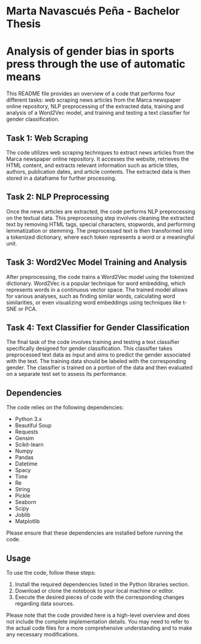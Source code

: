 # Marta Navascués Peña - Bachelor Thesis
# Analysis of gender bias in sports press through the use of automatic means

This README file provides an overview of a code that performs four different tasks: web scraping news articles from the Marca newspaper online repository, NLP preprocessing of the extracted data, training and analysis of a Word2Vec model, and training and testing a text classifier for gender classification.

## Task 1: Web Scraping

The code utilizes web scraping techniques to extract news articles from the Marca newspaper online repository. It accesses the website, retrieves the HTML content, and extracts relevant information such as article titles, authors, publication dates, and article contents. The extracted data is then stored in a dataframe for further processing.

## Task 2: NLP Preprocessing

Once the news articles are extracted, the code performs NLP preprocessing on the textual data. This preprocessing step involves cleaning the extracted text by removing HTML tags, special characters, stopwords, and performing lemmatization or stemming. The preprocessed text is then transformed into a tokenized dictionary, where each token represents a word or a meaningful unit.

## Task 3: Word2Vec Model Training and Analysis

After preprocessing, the code trains a Word2Vec model using the tokenized dictionary. Word2Vec is a popular technique for word embedding, which represents words in a continuous vector space. The trained model allows for various analyses, such as finding similar words, calculating word similarities, or even visualizing word embeddings using techniques like t-SNE or PCA.

## Task 4: Text Classifier for Gender Classification

The final task of the code involves training and testing a text classifier specifically designed for gender classification. This classifier takes preprocessed text data as input and aims to predict the gender associated with the text. The training data should be labeled with the corresponding gender. The classifier is trained on a portion of the data and then evaluated on a separate test set to assess its performance.

## Dependencies

The code relies on the following dependencies:

- Python 3.x
- Beautiful Soup 
- Requests
- Gensim 
- Scikit-learn
- Numpy
- Pandas
- Datetime
- Spacy
- Time
- Re
- String
- Pickle
- Seaborn
- Scipy
- Joblib
- Matplotlib

Please ensure that these dependencies are installed before running the code.

## Usage

To use the code, follow these steps:

1. Install the required dependencies listed in the Python libraries section.
2. Download or clone the notebook to your local machine or editor.
3. Execute the desired pieces of code with the corresponding changes regarding data sources.

Please note that the code provided here is a high-level overview and does not include the complete implementation details. You may need to refer to the actual code files for a more comprehensive understanding and to make any necessary modifications.
